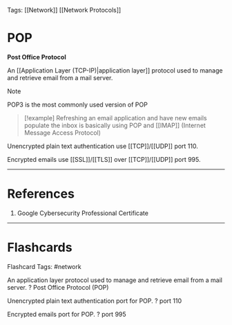 Tags: [[Network]] [[Network Protocols]]
# POP

**Post Office Protocol**

An [[Application Layer (TCP-IP)|application layer]] protocol used to manage and retrieve email from a mail server.

> [!note] 
> POP3 is the most commonly used version of POP

> [!example] 
> Refreshing an email application and have new emails populate the inbox is basically using POP and [[IMAP]] (Internet Message Access Protocol)


Unencrypted plain text authentication use [[TCP]]/[[UDP]] port 110.

Encrypted emails use [[SSL]]/[[TLS]] over [[TCP]]/[[UDP]] port 995.

---
# References

1. Google Cybersecurity Professional Certificate

---
# Flashcards

Flashcard Tags: #network 

An application layer protocol used to manage and retrieve email from a mail server.
?
Post Office Protocol (POP)
<!--SR:!2024-05-03,1,230-->

Unencrypted plain text authentication port for POP.
?
port 110
<!--SR:!2024-05-03,1,230-->

Encrypted emails port for POP.
?
port 995
<!--SR:!2024-05-03,1,230-->